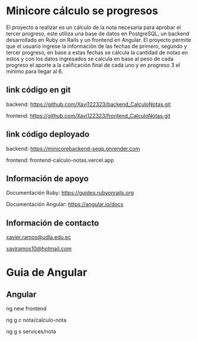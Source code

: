 # Minicore cálculo se progresos

El proyecto a realizar es un cálculo de la nota necesaria para aprobar el tercer progreso, este utiliza una base de datos en PostgreSQL, un backend desarrollado en Ruby on Rails y un frontend en Angular. El proyecto permite que el usuario ingrese la información de las fechas de primero, segundo y tercer progreso, en base a estas fechas se cálcula la cantidad de notas en estos y con los datos ingresados se calcula en base al peso de cada progreso el aporte a la calificación final de cada uno y en progreso 3 el mínimo para llegar al 6.

## link código en git

backend: https://github.com/Xavi122323/backend_CalculoNotas.git

frontend: https://github.com/Xavi122323/frontend_CalculoNotas.git

## link código deployado

backend: https://minicorebackend-seqp.onrender.com

frontend: frontend-calculo-notas.vercel.app

## Información de apoyo

Documentación Ruby: https://guides.rubyonrails.org

Documentación Angular: https://angular.io/docs

## Información de contacto

xavier.ramos@udla.edu.ec

xaviramos10@hotmail.com

# Guia de Angular

## Angular

ng new frontend

ng g c nota/calculo-nota

ng g s services/nota

